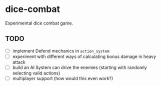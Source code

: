 # dice-combat

Experimental dice combat game.

## TODO

- [ ] implement Defend mechanics in `action_system`
- [ ] experiment with different ways of calculating bonus damage in heavy attack
- [ ] build an AI System can drive the enemies (starting with randomly selecting valid actions)
- [ ] multiplayer support (how would this even work?)